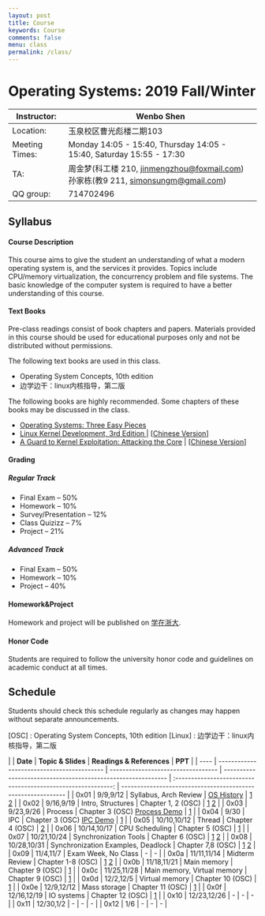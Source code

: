 ```yaml
---
layout: post
title: Course
keywords: Course
comments: false
menu: class
permalink: /class/
---
```


# Operating Systems: 2019 Fall/Winter

| Instructor:    | Wenbo Shen                                                   |
| -------------- | ------------------------------------------------------------ |
| Location:      | 玉泉校区曹光彪楼二期103                                      |
| Meeting Times: | Monday 14:05 - 15:40, Thursday 14:05 - 15:40, Saturday 15:55 - 17:30 |
| TA:            | 周金梦(科工楼 210, jinmengzhou@foxmail.com)<br>孙家栋(教9 211, simonsungm@gmail.com) |
| QQ group:      | 714702496                                                    |



## Syllabus

#### Course Description

This course aims to give the student an understanding of what a modern operating system is, and the services it provides. Topics include CPU/memory virtualization, the concurrency problem and file systems. The basic knowledge of the computer system is required to have a better understanding of this course.

#### Text Books

Pre-class readings consist of book chapters and papers. Materials provided in this course should be used for educational purposes only and not be distributed without permissions.

The following text books are used in this class.

- Operating System Concepts, 10th edition
- 边学边干：linux内核指导，第二版

The following books are highly recommended. Some chapters of these books may be discussed in the class.

- [Operating Systems: Three Easy Pieces](http://pages.cs.wisc.edu/~remzi/OSTEP/)
- [Linux Kernel Development, 3rd Edition ](https://www.amazon.com/Linux-Kernel-Development-Robert-Love/dp/0672329468) &#124; [[Chinese Version](https://www.amazon.cn/dp/B004X3Z3D4)]
- [A Guard to Kernel Exploitation: Attacking the Core](https://www.amazon.com/Guide-Kernel-Exploitation-Attacking-Core/dp/1597494860) &#124; [[Chinese Version](https://book.douban.com/subject/10528448/)]

#### Grading

##### Regular Track
- Final Exam – 50%
- Homework – 10%
- Survey/Presentation – 12%
- Class Quizizz – 7%
- Project – 21%

##### Advanced Track
- Final Exam – 50%
- Homework – 10%
- Project – 40%

#### Homework&Project
Homework and project will be published on [学在浙大](https://c.zju.edu.cn).

#### Honor Code

Students are required to follow the university honor code and guidelines on academic conduct at all times.



## Schedule

Students should check this schedule regularly as changes may happen without separate announcements.
	
[OSC] : Operating System Concepts, 10th edition
[Linux] : 边学边干：linux内核指导，第二版

|      | **Date**                                   | **Topic & Slides**                 | **Readings & References**                                    |                            **PPT**                                                      |
| ---- | ------------------------------------------ | ---------------------------------- | ------------------------------------------------------------ | :----------------------------------------------------------: | ------------------------------------------------------------ |
| 0x01  | 9/9,9/12              | Syllabus, Arch Review             | [OS History](https://cloud.tencent.com/developer/article/1464402)        | [1](https://simonsungm.github.io/course/ppt/00_course_syllabus.pdf) [2](https://simonsungm.github.io/course/ppt/00_computerarchitecture.pdf) |
| 0x02  | 9/16,9/19            | Intro, Structures                  | Chapter 1, 2 (OSC)          | [1](https://simonsungm.github.io/course/ppt/01_intro.pdf) [2](https://simonsungm.github.io/course/ppt/02_structures.pdf) |
| 0x03  | 9/23,9/26            | Process                	    | Chapter 3 (OSC)   [Process Demo](https://simonsungm.github.io/course/code/Process.zip)      | [1](https://simonsungm.github.io/course/ppt/03_processes.pdf)  |
| 0x04  | 9/30                 | IPC                                | Chapter 3 (OSC)      [IPC Demo](https://simonsungm.github.io/course/code/IPC.zip)             | [1](https://simonsungm.github.io/course/ppt/03_ipc.pdf)    |
| 0x05  | 10/10,10/12          | Thread                             | Chapter 4 (OSC)       |  [2](https://simonsungm.github.io/course/ppt/04_thread.pdf)                      |
| 0x06  | 10/14,10/17          | CPU Scheduling                     | Chapter 5 (OSC)       |  [1](https://simonsungm.github.io/course/ppt/05_scheduling.pdf) |
| 0x07  | 10/21,10/24          |  Synchronization Tools             | Chapter 6 (OSC)       |  [1](https://simonsungm.github.io/course/ppt/06_synchronization_tools.pdf)  [2](https://simonsungm.github.io/course/ppt/06_mars.pdf)  |
| 0x08  | 10/28,10/31          | Synchronization Examples, Deadlock | Chapter 7,8 (OSC)     |  [1](https://simonsungm.github.io/course/ppt/07_synchronization_examples.pdf) [2](https://simonsungm.github.io/course/ppt/08_deadlock.pdf) |
| 0x09  | 11/4,11/7            | Exam Week, No Class                | -                     | -                                                            |
| 0x0a  | 11/11,11/14          | Midterm Review                     |  Chapter 1-8 (OSC)    |  [1](https://simonsungm.github.io/course/ppt/midterm_review1.pdf) [2](https://simonsungm.github.io/course/ppt/midterm_review2.pdf)  |
| 0x0b  | 11/18,11/21          | Main memory                        | Chapter 9 (OSC)       |  [1](https://simonsungm.github.io/course/ppt/09_mainmemory.pdf)                          |
| 0x0c  | 11/25,11/28          | Main memory, Virtual memory        | Chapter 9 (OSC)       |  [1](https://simonsungm.github.io/course/ppt/09_virtualmemory_linux.pdf)                              |
| 0x0d  | 12/2,12/5            | Virtual memory                     | Chapter 10 (OSC)      |  [1](https://simonsungm.github.io/course/ppt/10_virtual_memory.pdf)                 |
| 0x0e  | 12/9,12/12           | Mass storage                       | Chapter 11 (OSC)      |  [1](https://simonsungm.github.io/course/ppt/11_mass_storage.pdf)                  |
| 0x0f  | 12/16,12/19          | IO systems                         | Chapter 12 (OSC)      |  [1](https://simonsungm.github.io/course/ppt/12_io.pdf)                            |
| 0x10 | 12/23,12/26           | -             | -                            | -                                                            |
| 0x11 | 12/30,1/2             | -             | -                            | -                                                            |
| 0x12 | 1/6                   | -             | -                            | -                                                            |

